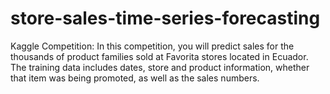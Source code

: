 # store-sales-time-series-forecasting
Kaggle Competition: In this competition, you will predict sales for the thousands of product families sold at Favorita stores located in Ecuador. The training data includes dates, store and product information, whether that item was being promoted, as well as the sales numbers.
